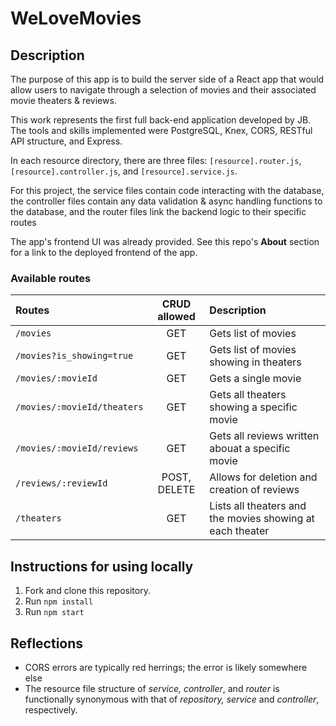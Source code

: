 # WeLoveMovies

## Description
The purpose of this app is to build the server side of a React app that would allow users to navigate through a selection of movies and their associated movie theaters & reviews.

This work represents the first full back-end application developed by JB. The tools and skills implemented were PostgreSQL, Knex, CORS, RESTful API structure, and Express.

In each resource directory, there are three files: `[resource].router.js`, `[resource].controller.js`, and `[resource].service.js`.

For this project, the service files contain code interacting with the database, the controller files contain any data validation & async handling functions to the database, and the router files link the backend logic to their specific routes

The app's frontend UI was already provided. See this repo's **About** section for a link to the deployed frontend of the app.

### Available routes
| Routes                        | CRUD allowed         | Description |
| :-----------------------------|:----------------------------:|:------------|
| `/movies`                     | GET                          | Gets list of movies |
| `/movies?is_showing=true`     | GET                          | Gets list of movies showing in theaters |
| `/movies/:movieId`            | GET                          | Gets a single movie |
| `/movies/:movieId/theaters`   | GET                          | Gets all theaters showing a specific movie |
| `/movies/:movieId/reviews`    | GET                          | Gets all reviews written abouat a specific movie |
| `/reviews/:reviewId`          | POST,  DELETE                | Allows for deletion and creation of reviews |
| `/theaters`                   | GET                          | Lists all theaters and the movies showing at each theater |


## Instructions for using locally
1. Fork and clone this repository.
2. Run `npm install`
3. Run `npm start`

## Reflections
- CORS errors are typically red herrings; the error is likely somewhere else
- The resource file structure of *service, controller*, and *router* is functionally synonymous with that of *repository, service* and *controller*, respectively.
